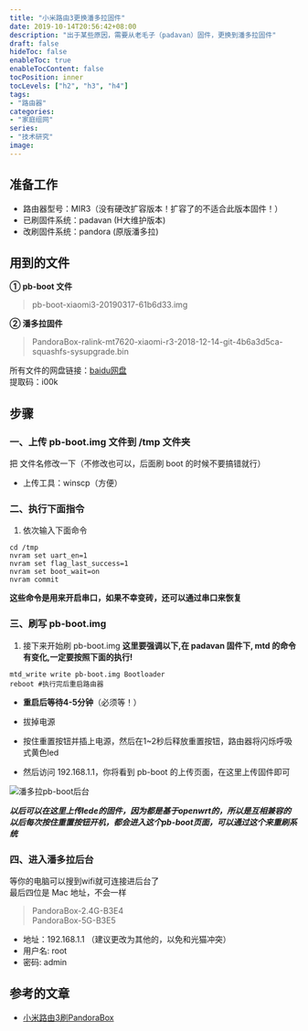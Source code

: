 ```yaml
---
title: "小米路由3更换潘多拉固件"
date: 2019-10-14T20:56:42+08:00
description: "出于某些原因，需要从老毛子（padavan）固件，更换到潘多拉固件"
draft: false
hideToc: false
enableToc: true
enableTocContent: false
tocPosition: inner
tocLevels: ["h2", "h3", "h4"]
tags:
- "路由器"
categories:
- "家庭组网"
series:
- "技术研究"
image:
---
```


## 准备工作

- 路由器型号：MIR3（没有硬改扩容版本！扩容了的不适合此版本固件！）
- 已刷固件系统：padavan (H大维护版本)
- 改刷固件系统：pandora (原版潘多拉)

## 用到的文件

**① pb-boot 文件**

> pb-boot-xiaomi3-20190317-61b6d33.img


**② 潘多拉固件**

>  PandoraBox-ralink-mt7620-xiaomi-r3-2018-12-14-git-4b6a3d5ca-squashfs-sysupgrade.bin

所有文件的网盘链接：[baidu网盘](https://pan.baidu.com/s/1pD_32mReDjaQigYnTDuz9Q)  
提取码：i00k


## 步骤

### 一、上传 pb-boot.img 文件到 /tmp 文件夹
把 文件名修改一下（不修改也可以，后面刷 boot 的时候不要搞错就行）

- 上传工具：winscp（方便）

### 二、执行下面指令

1. 依次输入下面命令

```
cd /tmp
nvram set uart_en=1
nvram set flag_last_success=1
nvram set boot_wait=on
nvram commit
```

**这些命令是用来开启串口，如果不幸变砖，还可以通过串口来恢复**

### 三、刷写 pb-boot.img

1. 接下来开始刷 pb-boot.img
**这里要强调以下,在 padavan 固件下, mtd 的命令有变化,一定要按照下面的执行!**

```
mtd_write write pb-boot.img Bootloader
reboot #执行完后重启路由器
```

- **重启后等待4-5分钟**（必须等！）

- 拔掉电源

- 按住重置按钮并插上电源，然后在1~2秒后释放重置按钮，路由器将闪烁呼吸式黄色led

- 然后访问 192.168.1.1，你将看到 pb-boot 的上传页面，在这里上传固件即可

![潘多拉pb-boot后台](https://ae01.alicdn.com/kf/Uc172a2e3cb0c4bc1ad4e70604e16f7a8o.jpg)

***以后可以在这里上传lede的固件，因为都是基于openwrt的，所以是互相兼容的***  
***以后每次按住重置按钮开机，都会进入这个pb-boot页面，可以通过这个来重刷系统***

### 四、进入潘多拉后台
等你的电脑可以搜到wifi就可连接进后台了  
最后四位是 Mac 地址，不会一样

> PandoraBox-2.4G-B3E4  
> PandoraBox-5G-B3E5

- 地址：192.168.1.1 （建议更改为其他的，以免和光猫冲突）
- 用户名: root
- 密码: admin


## 参考的文章

-  [小米路由3刷PandoraBox](https://blog.endaosi.com/uncategorized/PandoraBox.html)

